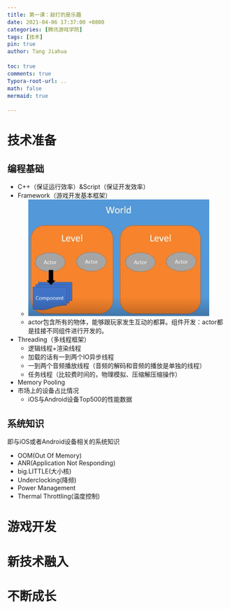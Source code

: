 ```yaml
---
title: 第一课：敲打的是乐趣
date: 2021-04-06 17:37:00 +0800
categories: [腾讯游戏学院]
tags: [技术]
pin: true
author: Tang Jiahua

toc: true
comments: true
Typora-root-url: ..
math: false
mermaid: true

---
```


# 技术准备

## 编程基础

- C++（保证运行效率）&Script（保证开发效率）
- Framework（游戏开发基本框架）
  - <img src="/assets/blog_res/2021-04-06-qiaodadeshilequ.assets/Screen%20Shot%202021-04-06%20at%2017.39.20.png" alt="Screen Shot 2021-04-06 at 17.39.20" style="zoom:80%;" />
  - actor包含所有的物体，能够跟玩家发生互动的都算。组件开发：actor都是挂接不同组件进行开发的。
- Threading（多线程框架）
  - 逻辑线程+渲染线程
  - 加载的话有一到两个IO异步线程
  - 一到两个音频播放线程（音频的解码和音频的播放是单独的线程）
  - 任务线程（比较费时间的，物理模拟、压缩解压缩操作）
- Memory Pooling
- 市场上的设备占比情况
  - iOS与Android设备Top500的性能数据

## 系统知识

即与iOS或者Android设备相关的系统知识

- OOM(Out Of Memory)
- ANR(Application Not Responding)
- big.LITTLE(大小核)
- Underclocking(降频)
- Power Management
- Thermal Throttling(温度控制)

# 游戏开发

# 新技术融入

# 不断成长
